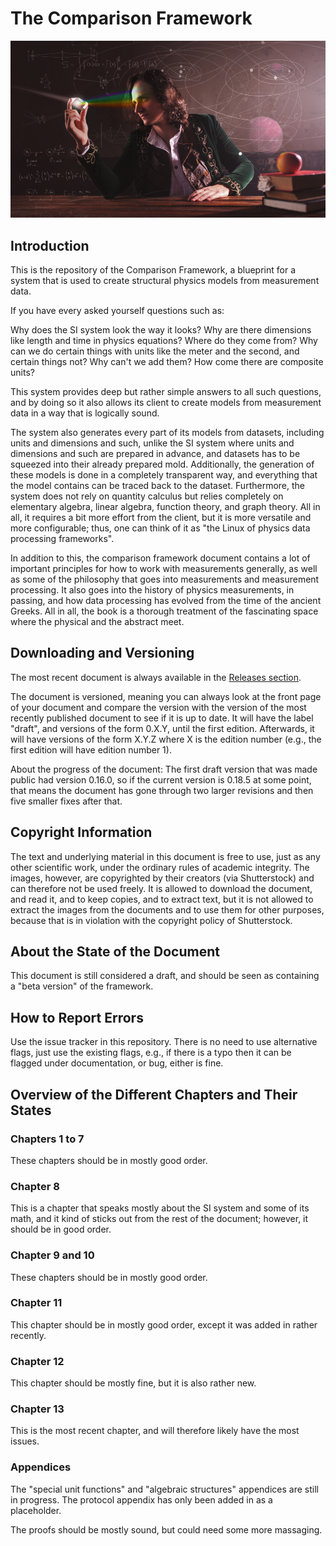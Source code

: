 # The Comparison Framework

![newton.jpg](newton.jpg)

## Introduction

This is the repository of the Comparison Framework, a blueprint for a system that is used to create structural physics models from measurement data.

If you have every asked yourself questions such as:

Why does the SI system look the way it looks? Why are there dimensions like length and time in physics equations? Where do they come from? Why can we do certain things with units like the meter and the second, and certain things not? Why can't we add them? How come there are composite units?

This system provides deep but rather simple answers to all such questions, and by doing so it also allows its client to create models from measurement data in a way that is logically sound.

The system also generates every part of its models from datasets, including units and dimensions and such, unlike the SI system where units and dimensions and such are prepared in advance, and datasets has to be squeezed into their already prepared mold. Additionally, the generation of these models is done in a completely transparent way, and everything that the model contains can be traced back to the dataset. Furthermore, the system does not rely on quantity calculus but relies completely on elementary algebra, linear algebra, function theory, and graph theory. All in all, it requires a bit more effort from the client, but it is more versatile and more configurable; thus, one can think of it as "the Linux of physics data processing frameworks".

In addition to this, the comparison framework document contains a lot of important principles for how to work with measurements generally, as well as some of the philosophy that goes into measurements and measurement processing. It also goes into the history of physics measurements, in passing, and how data processing has evolved from the time of the ancient Greeks. All in all, the book is a thorough treatment of the fascinating space where the physical and the abstract meet.

## Downloading and Versioning

The most recent document is always available in the [Releases section](https://github.com/androlo/comparison_framework/releases). 

The document is versioned, meaning you can always look at the front page of your document and compare the version with the version of the most recently published document to see if it is up to date. It will have the label "draft", and versions of the form 0.X.Y, until the first edition. Afterwards, it will have versions of the form X.Y.Z where X is the edition number (e.g., the first edition will have edition number 1). 

About the progress of the document: The first draft version that was made public had version 0.16.0, so if the current version is 0.18.5 at some point, that means the document has gone through two larger revisions and then five smaller fixes after that.


## Copyright Information

The text and underlying material in this document is free to use, just as any other scientific work, under the ordinary rules of academic integrity. The images, however, are copyrighted by their creators (via Shutterstock) and can therefore not be used freely. It is allowed to download the document, and read it, and to keep copies, and to extract text, but it is not allowed to extract the images from the documents and to use them for other purposes, because that is in violation with the copyright policy of Shutterstock.

## About the State of the Document

This document is still considered a draft, and should be seen as containing a "beta version" of the framework.

## How to Report Errors

Use the issue tracker in this repository. There is no need to use alternative flags, just use the existing flags, e.g., if there is a typo then it can be flagged under documentation, or bug, either is fine.

## Overview of the Different Chapters and Their States

### Chapters 1 to 7

These chapters should be in mostly good order.

### Chapter 8

This is a chapter that speaks mostly about the SI system and some of its math, and it kind of sticks out from the rest of the document; however, it should be in good order.

### Chapter 9 and 10

These chapters should be in mostly good order.

### Chapter 11

This chapter should be in mostly good order, except it was added in rather recently.

### Chapter 12

This chapter should be mostly fine, but it is also rather new.

### Chapter 13

This is the most recent chapter, and will therefore likely have the most issues.

### Appendices

The "special unit functions" and "algebraic structures" appendices are still in progress. The protocol appendix has only been added in as a placeholder.

The proofs should be mostly sound, but could need some more massaging.
